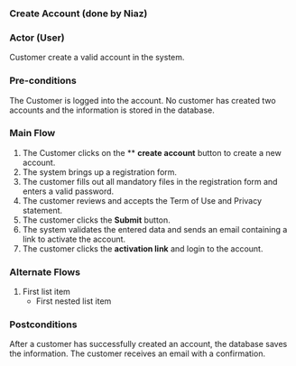 ### Create Account (done by Niaz)

### Actor (User)
Customer create a valid account in the system.

### Pre-conditions
The Customer is logged into the account. No customer has created two accounts and the information is stored in the database. 

### Main Flow
1. The Customer clicks on the ** **create account** button to create a new account.
2. The system brings up a registration form.
3. The customer fills out all mandatory files in the registration form and enters a valid password. 
4. The customer reviews and accepts the Term of Use and Privacy statement.
5. The customer clicks the **Submit** button.
6. The system validates the entered data and sends an email containing a link to activate the account.
7. The customer clicks the **activation link** and login to the account.

### Alternate Flows
1. First list item
   - First nested list item


### Postconditions
After a customer has successfully created an account, the database saves the information. The customer receives an email with a confirmation. 



